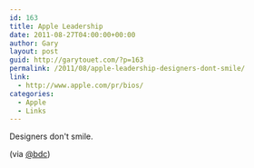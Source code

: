 ```yaml
---
id: 163
title: Apple Leadership
date: 2011-08-27T04:00:00+00:00
author: Gary
layout: post
guid: http://garytouet.com/?p=163
permalink: /2011/08/apple-leadership-designers-dont-smile/
link:
  - http://www.apple.com/pr/bios/
categories:
  - Apple
  - Links
---
```

Designers don't smile.

(via <a href="http://twitter.com/#!/bdc/status/106637377614790656">@bdc</a>)